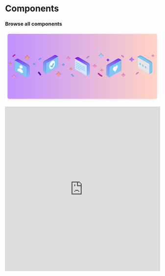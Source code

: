 # Components

### Browse all components

![Components](assets/images/components.svg)

<iframe class="airtable-embed" src="https://airtable.com/embed/shrTONpRzbYXwuvgh?backgroundColor=grayLight&viewControls=on" frameborder="0" onmousewheel="" width="100%" height="533" style="background: transparent; border: 1px solid #ccc;"></iframe>